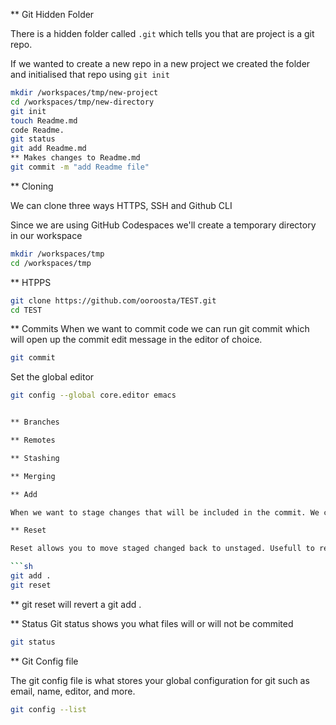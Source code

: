 ** Git Hidden Folder

There is a hidden folder called `.git` which tells you that are project is a git repo.

If we wanted to create a new repo in a new project we created the folder and initialised that repo using `git init`


```sh
mkdir /workspaces/tmp/new-project
cd /workspaces/tmp/new-directory
git init
touch Readme.md
code Readme.
git status
git add Readme.md
** Makes changes to Readme.md
git commit -m "add Readme file"
```

** Cloning 

We can clone three ways HTTPS, SSH and Github CLI

Since we are using GitHub Codespaces we'll create a temporary directory in our workspace

```sh
mkdir /workspaces/tmp
cd /workspaces/tmp
```


** HTPPS

```sh
git clone https://github.com/ooroosta/TEST.git
cd TEST
```

** Commits
When we want to commit code we can run git commit which will open up the commit edit message in the editor of choice.

```sh
git commit
```
Set the global editor
```sh
git config --global core.editor emacs


** Branches

** Remotes

** Stashing

** Merging

** Add

When we want to stage changes that will be included in the commit. We can use the . to add all possible files.

** Reset

Reset allows you to move staged changed back to unstaged. Usefull to remove files not to be commited

```sh
git add .
git reset
```
** git reset will revert a git add .

** Status
Git status shows you what files will or will not be commited

```sh
git status
```

** Git Config file

The git config file is what stores your global configuration for git such as email, name, editor, and more.

```sh
git config --list
```